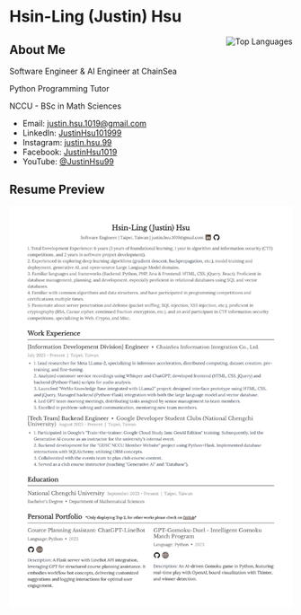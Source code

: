 # Hsin-Ling (Justin) Hsu

<a href="https://github.com/JustinHsu1019/JustinHsu1019/blob/main/Top_Lang.md">
  <img align="right" src="https://justinhsu-stats.vercel.app/api/top-langs/?username=JustinHsu1019&hide=html" alt="Top Languages" />
</a>

## About Me

Software Engineer & AI Engineer at ChainSea

Python Programming Tutor

NCCU - BSc in Math Sciences

- Email: [justin.hsu.1019@gmail.com](mailto:justin.hsu.1019@gmail.com)
- LinkedIn: [JustinHsu101999](https://www.linkedin.com/in/justinhsu101999/)
- Instagram: [justin.hsu.99](https://www.instagram.com/justin.hsu.99/)
- Facebook: [JustinHsu1019](https://www.facebook.com/JustinHsu1019/)
- YouTube: [@JustinHsu99](https://www.youtube.com/@JustinHsu99)

## Resume Preview

<a href="https://github.com/JustinHsu1019/JustinHsu1019/raw/main/JustinHsu_Resume.pdf">
  <img src="https://github.com/JustinHsu1019/JustinHsu1019/raw/main/JustinHsu_Resume.png" alt="Justin Hsu Resume Preview" />
</a>
